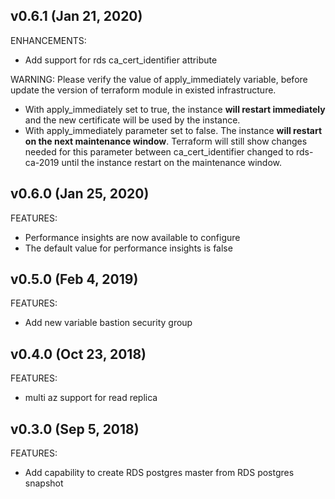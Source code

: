 ## v0.6.1 (Jan 21, 2020)

ENHANCEMENTS:

* Add support for rds ca_cert_identifier attribute

WARNING:
Please verify the value of apply_immediately variable, before update the version of terraform module in existed infrastructure.
* With apply_immediately set to true, the instance **will restart immediately** and the new certificate will be used by the instance.
* With apply_immediately parameter set to false. The instance **will restart on the next maintenance window**. Terraform will still show changes needed for this parameter between ca_cert_identifier changed to rds-ca-2019 until the instance restart on the maintenance window.

## v0.6.0 (Jan 25, 2020)

FEATURES:

* Performance insights are now available to configure
* The default value for performance insights is false

## v0.5.0 (Feb 4, 2019)

FEATURES:

* Add new variable bastion security group

## v0.4.0 (Oct 23, 2018)

FEATURES:

* multi az support for read replica

## v0.3.0 (Sep 5, 2018)

FEATURES:

* Add capability to create RDS postgres master from RDS postgres snapshot
